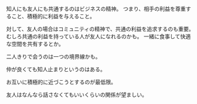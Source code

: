 知人にも友人にも共通するのはビジネスの精神。
つまり、相手の利益を尊重すること、積極的に利益を与えること。

対して、友人の場合はコミュニティの精神で、共通の利益を追求するのも重要。
むしろ共通の利益を持っている人が友人になれるのかも。
一緒に食事して快適な空間を共有するとか。

二人きりで会うのは一つの境界線かも。

仲が良くても知人止まりというのはある。

お互いに積極的に近づこうとするのが最低限。

友人はなんなら話さなくてもいいくらいの関係が望ましい。
